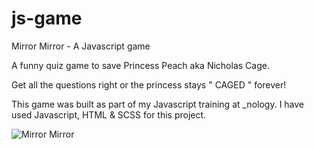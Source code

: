 # js-game

Mirror Mirror - A Javascript game

A funny quiz game to save Princess Peach aka Nicholas Cage. 

Get all the questions right or the princess stays " CAGED " forever!


This game was built as part of my Javascript training at _nology. I have used Javascript, HTML & SCSS for this project. 

![Mirror Mirror](https://user-images.githubusercontent.com/112112671/204824813-e4a9e176-48b0-463d-9c4c-f91f154337ee.png)
